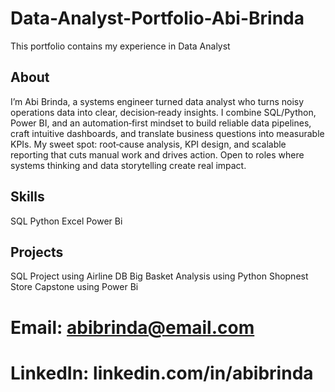 # Data-Analyst-Portfolio-Abi-Brinda

This portfolio contains my experience in Data Analyst

## About

I’m Abi Brinda, a systems engineer turned data analyst who turns noisy operations data into clear, decision‑ready insights. I combine SQL/Python, Power BI, and an automation‑first mindset to build reliable data pipelines, craft intuitive dashboards, and translate business questions into measurable KPIs. My sweet spot: root‑cause analysis, KPI design, and scalable reporting that cuts manual work and drives action. Open to roles where systems thinking and data storytelling create real impact.

## Skills

SQL
Python
Excel
Power Bi

## Projects 

SQL Project using Airline DB
Big Basket Analysis using Python
Shopnest Store Capstone using Power Bi

 # Email: abibrinda@email.com

# LinkedIn: linkedin.com/in/abibrinda
